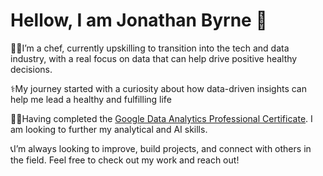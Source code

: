 # Hellow, I am Jonathan Byrne 👋

👨‍🍳I’m a chef, currently upskilling to transition into the tech and data industry, with a real focus on data that can help drive positive healthy decisions.

⚕️My journey started with a curiosity about how data-driven insights can help me lead a healthy and fulfilling life 

🙇‍♂️Having completed the [Google Data Analytics Professional Certificate](https://www.coursera.org/professional-certificates/google-data-analytics?utm_medium=sem&utm_source=gg&utm_campaign=b2c_apac_google-data-analytics_google_ftcof_professional-certificates_cx_dr_bau_gg_sem_pr_s1_all_m_hyb_24-03_x&campaignid=21094913418&adgroupid=161377117113&device=c&keyword=google%20data%20analytics%20certification&matchtype=p&network=g&devicemodel=&creativeid=696907040554&assetgroupid=&targetid=kwd-315485881576&extensionid=&placement=&gad_source=1&gclid=Cj0KCQjwqIm_BhDnARIsAKBYcmuR5N6qq3FyOrB4dEOXnYBS78_vEaquYNqRoEUDL4Aj4vDJQPTudqEaArCvEALw_wcB). I am looking to further my analytical and AI skills.

📞I’m always looking to improve, build projects, and connect with others in the field. Feel free to check out my work and reach out!

<!--
**TheBadAnalyst/TheBadAnalyst** is a ✨ _special_ ✨ repository because its `README.md` (this file) appears on your GitHub profile.

Here are some ideas to get you started:

- 🔭 I’m currently working on ...
- 🌱 I’m currently learning ...
- 👯 I’m looking to collaborate on ...
- 🤔 I’m looking for help with ...
- 💬 Ask me about ...
- 📫 How to reach me: ...
- 😄 Pronouns: ...
- ⚡ Fun fact: ...
-->
